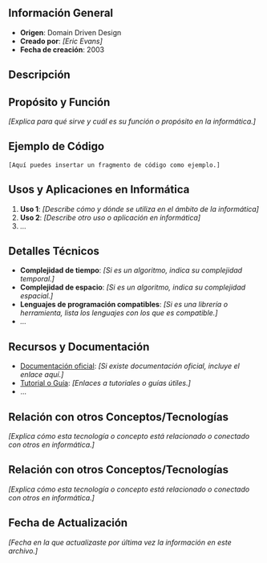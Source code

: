
## Información General

- **Origen**: Domain Driven Design
- **Creado por**: _[Eric Evans]_
- **Fecha de creación**: 2003

## Descripción



## Propósito y Función

_[Explica para qué sirve y cuál es su función o propósito en la informática.]_

## Ejemplo de Código

```codigo
[Aquí puedes insertar un fragmento de código como ejemplo.]
```

## Usos y Aplicaciones en Informática

1. **Uso 1**: _[Describe cómo y dónde se utiliza en el ámbito de la informática]_
2. **Uso 2**: _[Describe otro uso o aplicación en informática]_
3. _..._

## Detalles Técnicos

- **Complejidad de tiempo**: _[Si es un algoritmo, indica su complejidad temporal.]_
- **Complejidad de espacio**: _[Si es un algoritmo, indica su complejidad espacial.]_
- **Lenguajes de programación compatibles**: _[Si es una librería o herramienta, lista los lenguajes con los que es compatible.]_
- _..._

## Recursos y Documentación

- [Documentación oficial](https://chat.openai.com/URL): _[Si existe documentación oficial, incluye el enlace aquí.]_
- [Tutorial o Guía](https://chat.openai.com/URL): _[Enlaces a tutoriales o guías útiles.]_
- ...


## Relación con otros Conceptos/Tecnologías

_[Explica cómo esta tecnología o concepto está relacionado o conectado con otros en informática.]_


## Relación con otros Conceptos/Tecnologías

_[Explica cómo esta tecnología o concepto está relacionado o conectado con otros en informática.]_

## Fecha de Actualización

_[Fecha en la que actualizaste por última vez la información en este archivo.]_